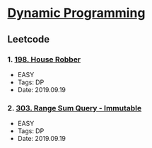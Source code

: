 # [Dynamic Programming](https://yangshun.github.io/tech-interview-handbook/algorithms/dynamic-programming)

## Leetcode
### 1. [198. House Robber](https://leetcode-cn.com/problems/house-robber/)
- EASY
- Tags: DP
- Date: 2019.09.19

### 2. [303. Range Sum Query - Immutable](https://leetcode-cn.com/problems/range-sum-query-immutable/submissions/)
- EASY
- Tags: DP
- Date: 2019.09.19

